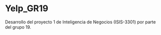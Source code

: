 # Yelp_GR19
Desarrollo del proyecto 1 de Inteligencia de Negocios (ISIS-3301) por parte del grupo 19. 

